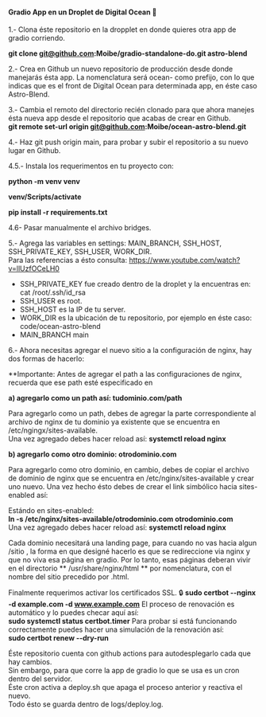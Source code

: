 #### Gradio App en un Droplet de Digital Ocean 🐬

1.- Clona éste repositorio en la dropplet en donde quieres otra app de gradio corriendo.<br>

**git clone git@github.com:Moibe/gradio-standalone-do.git astro-blend**

2.- Crea en Github un nuevo repositorio de producción desde donde manejarás ésta app.
La nomenclatura será ocean- como prefijo, con lo que indicas que es el front de Digital Ocean para determinada app, en éste caso Astro-Blend.

3.- Cambia el remoto del directorio recién clonado para que ahora manejes ésta nueva app desde el repositorio que acabas de crear en Github.<br>
**git remote set-url origin git@github.com:Moibe/ocean-astro-blend.git**

4.- Haz git push origin main, para probar y subir el repositorio a su nuevo lugar en Github. <br>

4.5.- Instala los requerimentos en tu proyecto con: <br> 

**python -m venv venv** <br>

**venv/Scripts/activate** <br>

**pip install -r requirements.txt** <br>

4.6- Pasar manualmente el archivo bridges.

5.- Agrega las variables en settings: MAIN_BRANCH, SSH_HOST, SSH_PRIVATE_KEY, SSH_USER, WORK_DIR.<br>
Para las referencias a ésto consulta: https://www.youtube.com/watch?v=llUzfOCeLH0<br>
- SSH_PRIVATE_KEY fue creado dentro de la droplet y la encuentras en: cat /root/.ssh/id_rsa
- SSH_USER es root.
- SSH_HOST es la IP de tu server.
- WORK_DIR es la ubicación de tu repositorio, por ejemplo en éste caso: code/ocean-astro-blend
- MAIN_BRANCH main

6.- Ahora necesitas agregar el nuevo sitio a la configuración de nginx, hay dos formas de hacerlo:

**Importante: Antes de agregar el path a las configuraciones de nginx, recuerda que ese path esté especificado en <br>

**a) agregarlo como un path así: tudominio.com/path**

Para agregarlo como un path, debes de agregar la parte correspondiente al archivo de nginx de tu dominio ya existente que se encuentra en /etc/ngingx/sites-available.<br>
Una vez agregado debes hacer reload así: **systemctl reload nginx**

**b) agregarlo como otro dominio: otrodominio.com**

Para agregarlo como otro dominio, en cambio, debes de copiar el archivo de dominio de nginx que se encuentra en /etc/nginx/sites-available y crear uno nuevo. 
Una vez hecho ésto debes de crear el link simbólico hacia sites-enabled así: 

Estándo en sites-enabled: <br>
**ln -s /etc/nginx/sites-available/otrodominio.com otrodominio.com** <br>
Una vez agregado debes hacer reload así: **systemctl reload nginx** 

Cada dominio necesitará una landing page, para cuando no vas hacia algun /sitio , la forma en que designé hacerlo es que se redireccione via nginx y que no viva esa página en gradio. 
Por lo tanto, esas páginas deberan vivir en el directorio ** /usr/share/nginx/html ** por nomenclatura, con el nombre del sitio precedido por .html.

Finalmente requerimos activar los certificados SSL. 🔒
**sudo certbot --nginx -d example.com -d www.example.com**
El proceso de renovación es automático y lo puedes checar aquí así: <br>
**sudo systemctl status certbot.timer**
Para probar si está funcionando correctamente puedes hacer una simulación de la renovación así:<br> 
**sudo certbot renew --dry-run**

Éste repositorio cuenta con github actions para autodesplegarlo cada que hay cambios.<br>
Sin embargo, para que corre la app de gradio lo que se usa es un cron dentro del servidor.<br>
Éste cron activa a deploy.sh que apaga el proceso anterior y reactiva el nuevo.<br>
Todo ésto se guarda dentro de logs/deploy.log.
